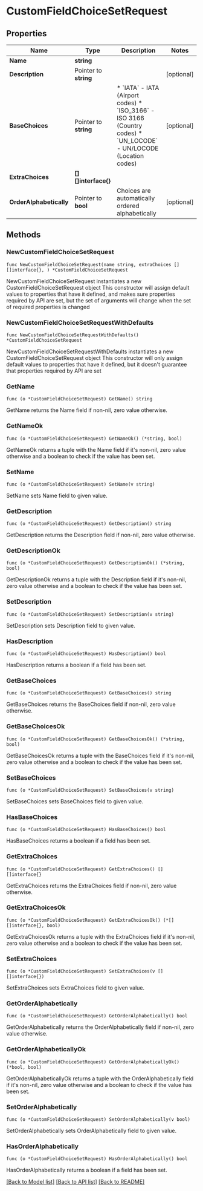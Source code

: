 # CustomFieldChoiceSetRequest

## Properties

Name | Type | Description | Notes
------------ | ------------- | ------------- | -------------
**Name** | **string** |  | 
**Description** | Pointer to **string** |  | [optional] 
**BaseChoices** | Pointer to **string** | * &#x60;IATA&#x60; - IATA (Airport codes) * &#x60;ISO_3166&#x60; - ISO 3166 (Country codes) * &#x60;UN_LOCODE&#x60; - UN/LOCODE (Location codes) | [optional] 
**ExtraChoices** | **[][]interface{}** |  | 
**OrderAlphabetically** | Pointer to **bool** | Choices are automatically ordered alphabetically | [optional] 

## Methods

### NewCustomFieldChoiceSetRequest

`func NewCustomFieldChoiceSetRequest(name string, extraChoices [][]interface{}, ) *CustomFieldChoiceSetRequest`

NewCustomFieldChoiceSetRequest instantiates a new CustomFieldChoiceSetRequest object
This constructor will assign default values to properties that have it defined,
and makes sure properties required by API are set, but the set of arguments
will change when the set of required properties is changed

### NewCustomFieldChoiceSetRequestWithDefaults

`func NewCustomFieldChoiceSetRequestWithDefaults() *CustomFieldChoiceSetRequest`

NewCustomFieldChoiceSetRequestWithDefaults instantiates a new CustomFieldChoiceSetRequest object
This constructor will only assign default values to properties that have it defined,
but it doesn't guarantee that properties required by API are set

### GetName

`func (o *CustomFieldChoiceSetRequest) GetName() string`

GetName returns the Name field if non-nil, zero value otherwise.

### GetNameOk

`func (o *CustomFieldChoiceSetRequest) GetNameOk() (*string, bool)`

GetNameOk returns a tuple with the Name field if it's non-nil, zero value otherwise
and a boolean to check if the value has been set.

### SetName

`func (o *CustomFieldChoiceSetRequest) SetName(v string)`

SetName sets Name field to given value.


### GetDescription

`func (o *CustomFieldChoiceSetRequest) GetDescription() string`

GetDescription returns the Description field if non-nil, zero value otherwise.

### GetDescriptionOk

`func (o *CustomFieldChoiceSetRequest) GetDescriptionOk() (*string, bool)`

GetDescriptionOk returns a tuple with the Description field if it's non-nil, zero value otherwise
and a boolean to check if the value has been set.

### SetDescription

`func (o *CustomFieldChoiceSetRequest) SetDescription(v string)`

SetDescription sets Description field to given value.

### HasDescription

`func (o *CustomFieldChoiceSetRequest) HasDescription() bool`

HasDescription returns a boolean if a field has been set.

### GetBaseChoices

`func (o *CustomFieldChoiceSetRequest) GetBaseChoices() string`

GetBaseChoices returns the BaseChoices field if non-nil, zero value otherwise.

### GetBaseChoicesOk

`func (o *CustomFieldChoiceSetRequest) GetBaseChoicesOk() (*string, bool)`

GetBaseChoicesOk returns a tuple with the BaseChoices field if it's non-nil, zero value otherwise
and a boolean to check if the value has been set.

### SetBaseChoices

`func (o *CustomFieldChoiceSetRequest) SetBaseChoices(v string)`

SetBaseChoices sets BaseChoices field to given value.

### HasBaseChoices

`func (o *CustomFieldChoiceSetRequest) HasBaseChoices() bool`

HasBaseChoices returns a boolean if a field has been set.

### GetExtraChoices

`func (o *CustomFieldChoiceSetRequest) GetExtraChoices() [][]interface{}`

GetExtraChoices returns the ExtraChoices field if non-nil, zero value otherwise.

### GetExtraChoicesOk

`func (o *CustomFieldChoiceSetRequest) GetExtraChoicesOk() (*[][]interface{}, bool)`

GetExtraChoicesOk returns a tuple with the ExtraChoices field if it's non-nil, zero value otherwise
and a boolean to check if the value has been set.

### SetExtraChoices

`func (o *CustomFieldChoiceSetRequest) SetExtraChoices(v [][]interface{})`

SetExtraChoices sets ExtraChoices field to given value.


### GetOrderAlphabetically

`func (o *CustomFieldChoiceSetRequest) GetOrderAlphabetically() bool`

GetOrderAlphabetically returns the OrderAlphabetically field if non-nil, zero value otherwise.

### GetOrderAlphabeticallyOk

`func (o *CustomFieldChoiceSetRequest) GetOrderAlphabeticallyOk() (*bool, bool)`

GetOrderAlphabeticallyOk returns a tuple with the OrderAlphabetically field if it's non-nil, zero value otherwise
and a boolean to check if the value has been set.

### SetOrderAlphabetically

`func (o *CustomFieldChoiceSetRequest) SetOrderAlphabetically(v bool)`

SetOrderAlphabetically sets OrderAlphabetically field to given value.

### HasOrderAlphabetically

`func (o *CustomFieldChoiceSetRequest) HasOrderAlphabetically() bool`

HasOrderAlphabetically returns a boolean if a field has been set.


[[Back to Model list]](../README.md#documentation-for-models) [[Back to API list]](../README.md#documentation-for-api-endpoints) [[Back to README]](../README.md)


